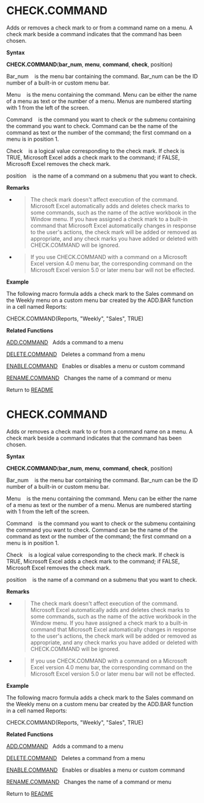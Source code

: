 # CHECK.COMMAND

Adds or removes a check mark to or from a command name on a menu. A
check mark beside a command indicates that the command has been chosen.

**Syntax**

**CHECK.COMMAND**(**bar\_num**, **menu**, **command**, **check**,
position)

Bar\_num&nbsp;&nbsp;&nbsp;&nbsp;is the menu bar containing the command.
Bar\_num can be the ID number of a built-in or custom menu bar.

Menu&nbsp;&nbsp;&nbsp;&nbsp;is the menu containing the command. Menu can
be either the name of a menu as text or the number of a menu. Menus are
numbered starting with 1 from the left of the screen.

Command&nbsp;&nbsp;&nbsp;&nbsp;is the command you want to check or the
submenu containing the command you want to check. Command can be the
name of the command as text or the number of the command; the first
command on a menu is in position 1.

Check&nbsp;&nbsp;&nbsp;&nbsp;is a logical value corresponding to the
check mark. If check is TRUE, Microsoft Excel adds a check mark to the
command; if FALSE, Microsoft Excel removes the check mark.

position&nbsp;&nbsp;&nbsp;&nbsp;is the name of a command on a submenu
that you want to check.

**Remarks**

  - > The check mark doesn't affect execution of the command. Microsoft
    > Excel automatically adds and deletes check marks to some commands,
    > such as the name of the active workbook in the Window menu. If you
    > have assigned a check mark to a built-in command that Microsoft
    > Excel automatically changes in response to the user's actions, the
    > check mark will be added or removed as appropriate, and any check
    > marks you have added or deleted with CHECK.COMMAND will be
    > ignored.

  - > If you use CHECK.COMMAND with a command on a Microsoft Excel
    > version 4.0 menu bar, the corresponding command on the Microsoft
    > Excel version 5.0 or later menu bar will not be effected.


**Example**

The following macro formula adds a check mark to the Sales command on
the Weekly menu on a custom menu bar created by the ADD.BAR function in
a cell named Reports:

CHECK.COMMAND(Reports, "Weekly", "Sales", TRUE)

**Related Functions**

[ADD.COMMAND](ADD.COMMAND.md)&nbsp;&nbsp;&nbsp;Adds a command to a menu

[DELETE.COMMAND](DELETE.COMMAND.md)&nbsp;&nbsp;&nbsp;Deletes a command from a menu

[ENABLE.COMMAND](ENABLE.COMMAND.md)&nbsp;&nbsp;&nbsp;Enables or disables a menu or custom
command

[RENAME.COMMAND](RENAME.COMMAND.md)&nbsp;&nbsp;&nbsp;Changes the name of a command or menu



Return to [README](README.md#C)

# CHECK.COMMAND

Adds or removes a check mark to or from a command name on a menu. A
check mark beside a command indicates that the command has been chosen.

**Syntax**

**CHECK.COMMAND**(**bar\_num**, **menu**, **command**, **check**,
position)

Bar\_num&nbsp;&nbsp;&nbsp;&nbsp;is the menu bar containing the command.
Bar\_num can be the ID number of a built-in or custom menu bar.

Menu&nbsp;&nbsp;&nbsp;&nbsp;is the menu containing the command. Menu can
be either the name of a menu as text or the number of a menu. Menus are
numbered starting with 1 from the left of the screen.

Command&nbsp;&nbsp;&nbsp;&nbsp;is the command you want to check or the
submenu containing the command you want to check. Command can be the
name of the command as text or the number of the command; the first
command on a menu is in position 1.

Check&nbsp;&nbsp;&nbsp;&nbsp;is a logical value corresponding to the
check mark. If check is TRUE, Microsoft Excel adds a check mark to the
command; if FALSE, Microsoft Excel removes the check mark.

position&nbsp;&nbsp;&nbsp;&nbsp;is the name of a command on a submenu
that you want to check.

**Remarks**

  - > The check mark doesn't affect execution of the command. Microsoft
    > Excel automatically adds and deletes check marks to some commands,
    > such as the name of the active workbook in the Window menu. If you
    > have assigned a check mark to a built-in command that Microsoft
    > Excel automatically changes in response to the user's actions, the
    > check mark will be added or removed as appropriate, and any check
    > marks you have added or deleted with CHECK.COMMAND will be
    > ignored.

  - > If you use CHECK.COMMAND with a command on a Microsoft Excel
    > version 4.0 menu bar, the corresponding command on the Microsoft
    > Excel version 5.0 or later menu bar will not be effected.


**Example**

The following macro formula adds a check mark to the Sales command on
the Weekly menu on a custom menu bar created by the ADD.BAR function in
a cell named Reports:

CHECK.COMMAND(Reports, "Weekly", "Sales", TRUE)

**Related Functions**

[ADD.COMMAND](ADD.COMMAND.md)&nbsp;&nbsp;&nbsp;Adds a command to a menu

[DELETE.COMMAND](DELETE.COMMAND.md)&nbsp;&nbsp;&nbsp;Deletes a command from a menu

[ENABLE.COMMAND](ENABLE.COMMAND.md)&nbsp;&nbsp;&nbsp;Enables or disables a menu or custom
command

[RENAME.COMMAND](RENAME.COMMAND.md)&nbsp;&nbsp;&nbsp;Changes the name of a command or menu



Return to [README](README.md#C)


